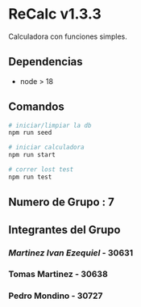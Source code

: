 # ReCalc v1.3.3

Calculadora con funciones simples.

## Dependencias

- node > 18

## Comandos

```bash
# iniciar/limpiar la db
npm run seed

# iniciar calculadora
npm run start

# correr lost test
npm run test
```
## Numero de Grupo : 7
## Integrantes del Grupo 
### _Martinez Ivan Ezequiel_ - 30631
### Tomas Martinez - 30638
### Pedro Mondino - 30727